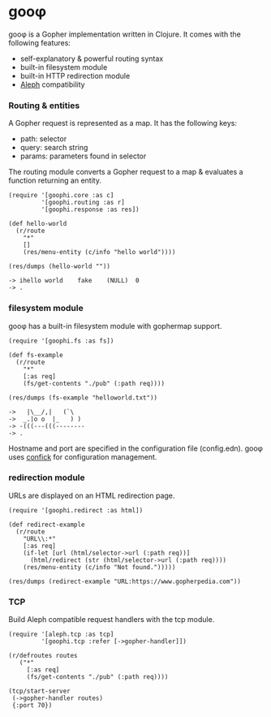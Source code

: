 # gooφ

gooφ is a Gopher implementation written in Clojure. It comes with the following features:

* self-explanatory & powerful routing syntax
* built-in filesystem module
* built-in HTTP redirection module
* [Aleph](https://github.com/aleph-io/aleph) compatibility

### Routing & entities

A Gopher request is represented as a map. It has the following keys:

* path: selector
* query: search string
* params: parameters found in selector

The routing module converts a Gopher request to a map & evaluates a function returning an entity.

	(require '[goophi.core :as c]
	         '[goophi.routing :as r]
	         '[goophi.response :as res])

	(def hello-world
	  (r/route
	    "*"
	    []
	    (res/menu-entity (c/info "hello world"))))

	(res/dumps (hello-world ""))

	-> ihello world    fake    (NULL)  0
	-> .

### filesystem module

gooφ has a built-in filesystem module with gophermap support.

	(require '[goophi.fs :as fs])

	(def fs-example
	  (r/route
	    "*"
	    [:as req]
	    (fs/get-contents "./pub" (:path req))))

	(res/dumps (fs-example "helloworld.txt"))

	->   |\__/,|   (`\
	->  _.|o o  |_   ) )
	-> -(((---(((--------
	-> .

Hostname and port are specified in the configuration file (config.edn).
gooφ uses [confick](https://github.com/20centaurifux/confick) for configuration
management.

### redirection module

URLs are displayed on an HTML redirection page.

	(require '[goophi.redirect :as html])

	(def redirect-example
	  (r/route
	    "URL\\:*"
	    [:as req]
	    (if-let [url (html/selector->url (:path req))]
	      (html/redirect (str (html/selector->url (:path req))))
	    (res/menu-entity (c/info "Not found.")))))

	(res/dumps (redirect-example "URL:https://www.gopherpedia.com"))

### TCP

Build Aleph compatible request handlers with the tcp module.

	(require '[aleph.tcp :as tcp]
	         '[goophi.tcp :refer [->gopher-handler]])
 
	(r/defroutes routes
	   ("*"
	     [:as req]
	     (fs/get-contents "./pub" (:path req))))

	(tcp/start-server
	 (->gopher-handler routes)
	 {:port 70})
